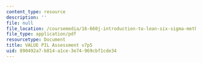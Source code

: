 ```yaml
---
content_type: resource
description: ''
file: null
file_location: /coursemedia/16-660j-introduction-to-lean-six-sigma-methods-january-iap-2012/890492a7b814a1ce3e74969cbf1cde34_MIT16_660JIAP12_valPilAsmt.pdf
file_type: application/pdf
resourcetype: Document
title: VALUE PIL Assessment v7p5
uid: 890492a7-b814-a1ce-3e74-969cbf1cde34
---
```

